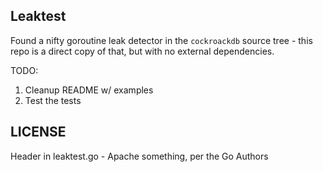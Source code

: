 Leaktest
------

Found a nifty goroutine leak detector in the `cockroackdb` source tree - this
repo is a direct copy of that, but with no external dependencies.


TODO:

1. Cleanup README w/ examples
2. Test the tests

LICENSE
------
Header in leaktest.go - Apache something, per the Go Authors
